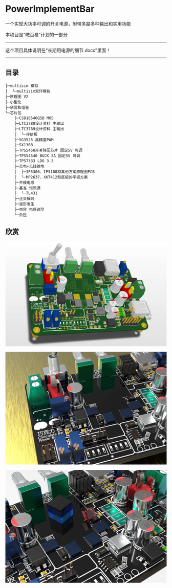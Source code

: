 # PowerImplementBar

一个实现大功率可调的开关电源，附带多路多种输出和实用功能

本项目是“瞰百易”计划的一部分

------

这个项目具体说明在“长期用电源的细节.docx”里面！

------

## 目录

```
├─multisim 模拟
│  └─multisim双环模拟
├─原理图 V2
├─小型化
├─欣赏和借鉴
└─芯片包
    ├─CSD18540Q5B MOS
    ├─LTC3780设计资料 主输出
    ├─LTC3789设计资料 主输出
    │  └─评估板
    ├─SG3525 高精度PWM
    ├─SX1308
    ├─TPS5450开关降压芯片 固定5V 可调
    ├─TPS54540 BUCK 5A 固定5V 可调
    ├─TPS7333 LDO 3.3
    ├─充电+无线输电
    │  ├─IP5306、IP5108和其他方案原理图PCB
    │  └─MP2637、XKT412和底板的平板方案
    ├─共模电感
    ├─基准 恒流源
    │  └─TL431
    ├─正交解码
    ├─波形发生
    ├─电容 电感选型
    └─负压
```

## 欣赏

<img src="assets/巧克力 板.jpg" alt="巧克力 板" style="zoom: 50%;" />



![PowerBar.1](assets/PowerBar.1-1615874811322.jpg)



![PowerBar.4](assets/PowerBar.4.jpg)